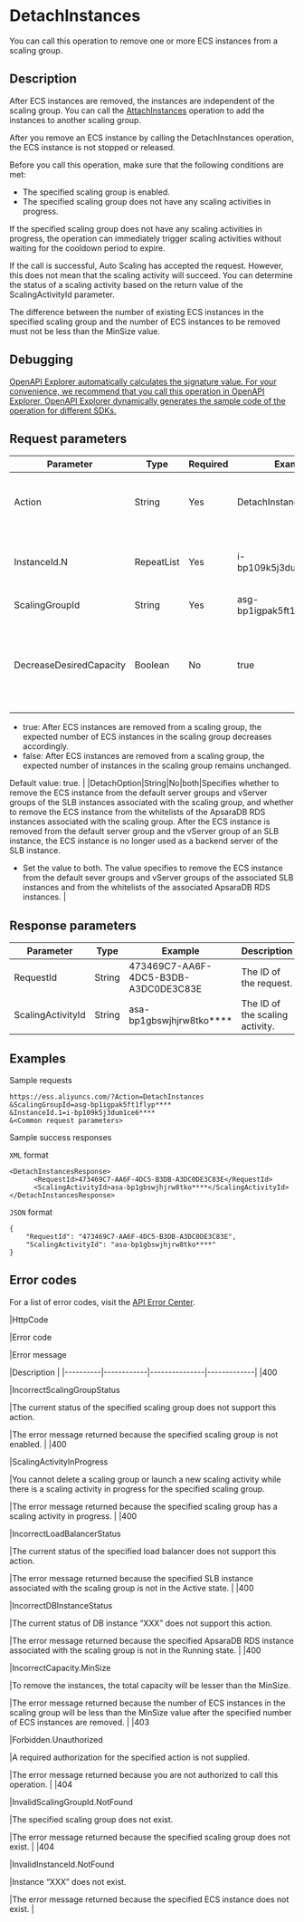 # DetachInstances

You can call this operation to remove one or more ECS instances from a scaling group.

## Description

After ECS instances are removed, the instances are independent of the scaling group. You can call the [AttachInstances](~~25954~~) operation to add the instances to another scaling group.

After you remove an ECS instance by calling the DetachInstances operation, the ECS instance is not stopped or released.

Before you call this operation, make sure that the following conditions are met:

-   The specified scaling group is enabled.
-   The specified scaling group does not have any scaling activities in progress.

If the specified scaling group does not have any scaling activities in progress, the operation can immediately trigger scaling activities without waiting for the cooldown period to expire.

If the call is successful, Auto Scaling has accepted the request. However, this does not mean that the scaling activity will succeed. You can determine the status of a scaling activity based on the return value of the ScalingActivityId parameter.

The difference between the number of existing ECS instances in the specified scaling group and the number of ECS instances to be removed must not be less than the MinSize value.

## Debugging

[OpenAPI Explorer automatically calculates the signature value. For your convenience, we recommend that you call this operation in OpenAPI Explorer. OpenAPI Explorer dynamically generates the sample code of the operation for different SDKs.](https://api.aliyun.com/#product=Ess&api=DetachInstances&type=RPC&version=2014-08-28)

## Request parameters

|Parameter|Type|Required|Example|Description|
|---------|----|--------|-------|-----------|
|Action|String|Yes|DetachInstances|The operation that you want to perform. Set the value to DetachInstances. |
|InstanceId.N|RepeatList|Yes|i-bp109k5j3dum1ce6\*\*\*\*|The ID of ECS instance N to be removed. Valid values of N: 1 to 20. |
|ScalingGroupId|String|Yes|asg-bp1igpak5ft1flyp\*\*\*\*|The ID of the scaling group. |
|DecreaseDesiredCapacity|Boolean|No|true|Specifies whether to modify the expected number of ECS instances in the scaling group. Valid values:

 -   true: After ECS instances are removed from a scaling group, the expected number of ECS instances in the scaling group decreases accordingly.
-   false: After ECS instances are removed from a scaling group, the expected number of instances in the scaling group remains unchanged.

 Default value: true. |
|DetachOption|String|No|both|Specifies whether to remove the ECS instance from the default server groups and vServer groups of the SLB instances associated with the scaling group, and whether to remove the ECS instance from the whitelists of the ApsaraDB RDS instances associated with the scaling group. After the ECS instance is removed from the default server group and the vServer group of an SLB instance, the ECS instance is no longer used as a backend server of the SLB instance.

 -   Set the value to both. The value specifies to remove the ECS instance from the default sever groups and vServer groups of the associated SLB instances and from the whitelists of the associated ApsaraDB RDS instances. |

## Response parameters

|Parameter|Type|Example|Description|
|---------|----|-------|-----------|
|RequestId|String|473469C7-AA6F-4DC5-B3DB-A3DC0DE3C83E|The ID of the request. |
|ScalingActivityId|String|asa-bp1gbswjhjrw8tko\*\*\*\*|The ID of the scaling activity. |

## Examples

Sample requests

```
https://ess.aliyuncs.com/?Action=DetachInstances
&ScalingGroupId=asg-bp1igpak5ft1flyp****
&InstanceId.1=i-bp109k5j3dum1ce6****
&<Common request parameters>
```

Sample success responses

`XML` format

```
<DetachInstancesResponse>
      <RequestId>473469C7-AA6F-4DC5-B3DB-A3DC0DE3C83E</RequestId>
      <ScalingActivityId>asa-bp1gbswjhjrw8tko****</ScalingActivityId>
</DetachInstancesResponse>
```

`JSON` format

```
{
    "RequestId": "473469C7-AA6F-4DC5-B3DB-A3DC0DE3C83E",
    "ScalingActivityId": "asa-bp1gbswjhjrw8tko****"
}
```

## Error codes

For a list of error codes, visit the [API Error Center](https://error-center.alibabacloud.com/status/product/Ess).

|HttpCode

|Error code

|Error message

|Description |
|----------|------------|---------------|-------------|
|400

|IncorrectScalingGroupStatus

|The current status of the specified scaling group does not support this action.

|The error message returned because the specified scaling group is not enabled. |
|400

|ScalingActivityInProgress

|You cannot delete a scaling group or launch a new scaling activity while there is a scaling activity in progress for the specified scaling group.

|The error message returned because the specified scaling group has a scaling activity in progress. |
|400

|IncorrectLoadBalancerStatus

|The current status of the specified load balancer does not support this action.

|The error message returned because the specified SLB instance associated with the scaling group is not in the Active state. |
|400

|IncorrectDBInstanceStatus

|The current status of DB instance “XXX” does not support this action.

|The error message returned because the specified ApsaraDB RDS instance associated with the scaling group is not in the Running state. |
|400

|IncorrectCapacity.MinSize

|To remove the instances, the total capacity will be lesser than the MinSize.

|The error message returned because the number of ECS instances in the scaling group will be less than the MinSize value after the specified number of ECS instances are removed. |
|403

|Forbidden.Unauthorized

|A required authorization for the specified action is not supplied.

|The error message returned because you are not authorized to call this operation. |
|404

|InvalidScalingGroupId.NotFound

|The specified scaling group does not exist.

|The error message returned because the specified scaling group does not exist. |
|404

|InvalidInstanceId.NotFound

|Instance “XXX” does not exist.

|The error message returned because the specified ECS instance does not exist. |

